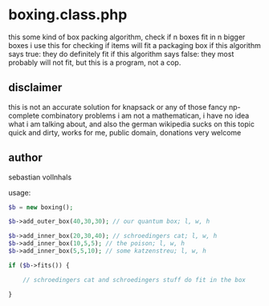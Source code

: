 # boxing.class.php

this some kind of box packing algorithm,
check if n boxes fit in n bigger boxes
i use this for checking if items will fit a packaging box
if this algorithm says true: they do definitely fit
if this algorithm says false: they most probably will not fit, but this is a program, not a cop.

## disclaimer

this is not an accurate solution for knapsack or any of those fancy np-complete combinatory problems
i am not a mathematican, i have no idea what i am talking about, and also the german wikipedia sucks on this topic
quick and dirty, works for me, public domain, donations very welcome

## author

sebastian vollnhals <sebastian at vollnhals dot info>

usage:

````php
$b = new boxing();

$b->add_outer_box(40,30,30); // our quantum box; l, w, h

$b->add_inner_box(20,30,40); // schroedingers cat; l, w, h
$b->add_inner_box(10,5,5); // the poison; l, w, h
$b->add_inner_box(5,5,10); // some katzenstreu; l, w, h

if ($b->fits()) {

	// schroedingers cat and schroedingers stuff do fit in the box

}
````
